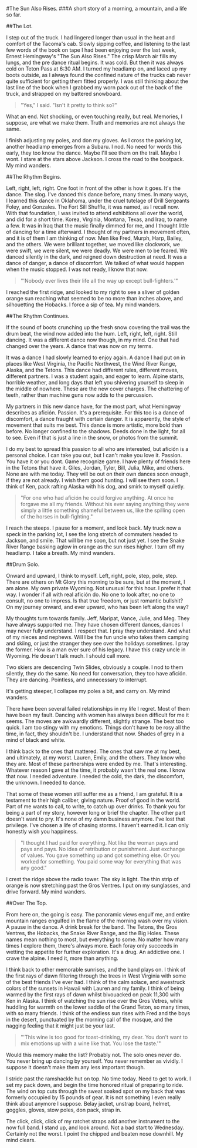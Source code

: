 #The Sun Also Rises. 
###A short story of a morning, a mountain, and a life so far.

##The Lot.

I step out of the truck. I had lingered longer than usual in the heat and comfort of the Tacoma's cab. Slowly sipping coffee, and listening to the last few words of the book on tape I had been enjoying over the last week, Ernest Hemingway's "The Sun Also Rises." The crisp March air fills my lungs, and the pre dance ritual begins. It was cold. But then it was always cold on Teton Pass at 6:30 AM. I turned my headlamp on, and laced up my boots outside, as I always found the confined nature of the trucks cab never quite sufficient for getting them fitted properly. I was still thinking about the last line of the book when I grabbed my worn pack out of the back of the truck, and strapped on my battered snowboard. 

>"Yes," I said. "Isn't it pretty to think so?"

What an end. Not shocking, or even touching really, but real. Memories, I suppose, are what we make them. Truth and memories are not always the same. 

I finish adjusting my poles, and don my gloves. As I cross the parking lot, another headlamp emerges from a Subaru. I nod. No need for words this early, they too know the dance. Maybe I'll see them on the trail. Maybe I wont. I stare at the stars above Jackson. I cross the road to the bootpack. My mind wanders.

##The Rhythm Begins.

Left, right, left, right. One foot in front of the other is how it goes. It's the dance. The slog. I've danced this dance before, many times. In many ways, I learned this dance in Oklahoma, under the cruel tutelage of Drill Sergeants Foley, and Gonzales. The Fort Sill Shuffle, it was named, as I recall now. With that foundation, I was invited to attend exhibitions all over the world, and did for a short time. Korea, Virginia, Montana, Texas, and Iraq, to name a few. It was in Iraq that the music finally dimmed for me, and I thought little of dancing for a time afterward. I thought of my partners in movement often, and it is of them I am thinking of now. Men like Fred, Murph, Harp, Bailey, and the others. We were brilliant together, we moved like clockwork, we were swift, we were silent, we were deadly. We were men to be feared. We danced silently in the dark, and reigned down destruction at need. It was a dance of danger, a dance of discomfort. We talked of what would happen when the music stopped. I was not ready, I know that now.

>"'Nobody ever lives their life all the way up except bull-fighters.'"

I reached the first ridge, and looked to my right to see a sliver of golden orange sun reaching what seemed to be no more than inches above, and silhouetting the Hobacks. I force a sip of tea. My mind wanders.

##The Rhythm Continues.

If the sound of boots crunching up the fresh snow covering the trail was the drum beat, the wind now added into the hum. Left, right, left, right. Still dancing. It was a different dance now though, in my mind. One that had changed over the years. A dance that was now on my terms.

It was a dance I had slowly learned to enjoy again. A dance I had put on in places like West Virginia, the Pacific Northwest, the Wind River Range, Alaska, and the Tetons. This dance had different rules, different moves, different partners. I was a student again, and eager to learn. Alpine starts, horrible weather, and long days that left you shivering yourself to sleep in the middle of nowhere. These are the new cover charges. The chattering of teeth, rather than machine guns now adds to the percussion.

My partners in this new dance have, for the most part, what Hemingway describes as afición. Passion. It's a prerequisite.  For this too is a dance of discomfort, a dance fraught with certain danger. It is apparently, the style of movement that suits me best. This dance is more artistic, more bold than before. No longer confined to the shadows. Deeds done in the light, for all to see. Even if that is just a line in the snow, or photos from the summit. 

I do my best to spread this passion to all who are interested, but afición is a personal choice. I can take you out, but I can't make you love it. Passion. You have it or you dont. Game recognize game. I have plenty of friends here in the Tetons that have it. Giles, Jordan, Tyler, Bill, Julia, Mike, and others. None are with me today. They will be out on their own dances soon enough, if they are not already. I wish them good hunting. I will see them soon. I think of Ken, pack rafting Alaska with his dog, and smirk to myself quietly.

>"For one who had afición he could forgive anything. At once he forgave me all my friends. Without his ever saying anything they were simply a little something shameful between us, like the spilling open of the horses in bull-fighting."

I reach the steeps. I pause for a moment, and look back. My truck now a speck in the parking lot, I see the long stretch of commuters headed to Jackson, and smile. That will be me soon, but not just yet. I see the Snake River Range basking aglow in orange as the sun rises higher. I turn off my headlamp. I take a breath. My mind wanders.

##Drum Solo.

Onward and upward, I think to myself. Left, right, pole, step, pole, step. There are others on Mt Glory this morning to be sure, but at the moment, I am alone. My own private Wyoming. Not unusual for this hour. I prefer it that way. I wonder if all with real afición do. No one to look after, no one to consult, no one to impress. Is that true freedom, or just romantic bullshit? On my journey onward, and ever upward, who has been left along the way? 

My thoughts turn towards family. Jeff, Maripat, Vance, Julie, and Meg. They have always supported me. They have chosen different dances, dances I may never fully understand. I respect that. I pray they understand. And what of my nieces and nephews. Will I be the fun uncle who takes them camping and skiing, or just the stranger they see over the holidays sometimes. I pray the former. How is a man ever sure of his legacy. I have this crazy uncle in Wyoming. He doesn't talk much. I should call more.

Two skiers are descending Twin Slides, obviously a couple. I nod to them silently, they do the same. No need for conversation, they too have afición. They are dancing. Pointless, and unnecessary to interrupt. 

It's getting steeper, I collapse my poles a bit, and carry on. My mind wanders.

There have been several failed relationships in my life I regret. Most of them have been my fault. Dancing with women has always been difficult for me it seems. The moves are awkwardly different, slightly strange. The beat too quick. I am too stingy with my emotions. Things don't have to be rosy all the time, in fact, they shouldn't be. I understand that now. Shades of grey in a mind of black and white.

I think back to the ones that mattered. The ones that saw me at my best, and ultimately, at my worst. Lauren, Emily, and the others. They know who they are. Most of these partnerships were ended by me. That's interesting. Whatever reason I gave at the time, it probably wasn't the real one. I know that now. I needed adventure. I needed the cold, the dark, the discomfort, the unknown. I needed to dance.

That some of these women still suffer me as a friend, I am grateful. It is a testament to their high caliber, giving nature. Proof of good in the world. Part of me wants to call, to write, to catch up over drinks. To thank you for being a part of my story, however long or brief the chapter. The other part doesn't want to pry. It's none of my damn business anymore. I've lost that privilege. I've chosen a life of chasing storms. I haven't earned it. I can only honestly wish you happiness.

>"I thought I had paid for everything. Not like the woman pays and pays and pays. No idea of retribution or punishment. Just exchange of values. You gave something up and got something else. Or you worked for something. You paid some way for everything that was any good."

I crest the ridge above the radio tower. The sky is light. The thin strip of orange is now stretching past the Gros Ventres. I put on my sunglasses, and drive forward. My mind wanders.

##Over The Top.

From here on, the going is easy. The panoramic views engulf me, and entire mountain ranges engulfed in the flame of the morning wash over my vision. A pause in the dance. A drink break for the band. The Tetons, the Gros Ventres, the Hobacks, the Snake River Range, and the Big Holes. These names mean nothing to most, but everything to some. No matter how many times I explore them, there's always more. Each foray only succeeds in wetting the appetite for further exploration. It's a drug. An addictive one. I crave the alpine. I need it, more than anything.

I think back to other memorable sunrises, and the band plays on. I think of the first rays of dawn filtering through the trees in West Virginia with some of the best friends I've ever had. I think of the calm solace, and awestruck colors of the sunsets in Hawaii with Lauren and my family. I think of being warmed by the first rays of dawn whilst bivouacked on peak 11,300 with Ken in Alaska. I think of watching the sun rise over the Gros Vetres, while huddling for warmth on the lower saddle of the Grand Teton, so many times, with so many friends. I think of the endless sun rises with Fred and the boys in the desert, punctuated by the morning call of the mosque, and the nagging feeling that it might just be your last. 

>"'This wine is too good for toast-drinking, my dear. You don't want to mix emotions up with a wine like that. You lose the taste.'" 

Would this memory make the list? Probably not. The solo ones never do. You never bring up dancing by yourself. You never remember as vividly. I suppose it doesn't make them any less important though.

I stride past the ramshackle hut on top. No time today. Need to get to work. I set my pack down, and begin the time honored ritual of preparing to ride. The wind on top cuts through the sweat soaked spot on my back that was formerly occupied by 15 pounds of gear. It is not something I even really think about anymore I suppose. Belay jacket, unstrap board, helmet, goggles, gloves, stow poles, don pack, strap in. 

The click, click, click of my ratchet straps add another instrument to the now full band. I stand up, and look around. Not a bad start to Wednesday. Certainly not the worst. I point the chipped and beaten nose downhill. My mind clears.
